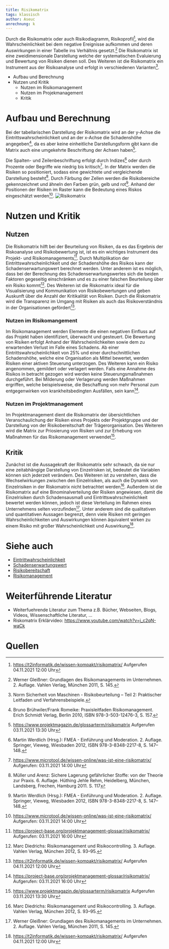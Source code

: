 ```yaml
---
title: Risikomatrix
tags: klassisch
author: Aseuc
anrechnung: k
---
```


Durch die Risikomatrix oder auch Risikodiagramm, Risikoprofil[^1], wird die Wahrscheinlichkeit bei dem negative Ereignisse aufkommen und deren Auswirkungen in einer Tabelle ins Verhältnis gesetzt.[^3] Die Risikomatrix ist eine zweidimensionale Darstellung welche der systematischen Evaluierung und Bewertung von Risiken dienen soll. Des Weiteren ist die Risikomatrix ein Instrument aus der Risikoanalyse und erfolgt in verschiedenen Varianten[^2].    			

* Aufbau und Berechnung
* Nutzen und Kritik
  - Nutzen im Risikomanagement
  - Nutzen im Projekmanagement
  - Kritik

# Aufbau und Berechnung
Bei der tabellarischen Darstellung der Risikomatrix wird an der y-Achse die Eintrittswahrscheinlichkeit und an der x-Achse die Schadenshöhe angegeben[^4], da es aber keine einheitliche Darstellungsform gibt kann die Matrix auch eine umgekehrte Beschriftung der Achsen haben[^5].

Die Spalten- und Zeilenbeschriftung erfolgt durch Indizes[^6] oder durch Prozente oder Begriffe wie niedrig bis kritisch[^7]. In der Matrix werden die Risiken so positioniert, sodass eine gewichtete und vergleichende Darstellung besteht[^8]. Durch Färbung der Zellen werden die Risikobereiche gekennzeichnet und ähneln den Farben grün, gelb und rot[^6]. Anhand der Positionen der Risiken im Raster kann die Bedeutung eines Riskos eingeschätzt werden[^7].
![Risikomatrix](https://user-images.githubusercontent.com/78257976/140325882-d67014be-7d19-49cd-bd07-ae6e92c8b808.jpg)


# Nutzen und Kritik

## Nutzen
Die Risikomatrix hilft bei der Beurteilung von Risiken, da es das Ergebnis der Riskoanalyse und Risikobewertung ist, ist es ein wichtiges Instrument des Projekt- und Risikomanagements[^9]. Durch Multiplikation der Eintrittswahrscheinlichkeit und der Schadenshöhe des Risikos kann der Schadenserwartungswert berechnet werden. Unter anderem ist es möglich, dass bei der Berechnung des Schadenserwartungswertes sich die beiden Faktoren gegeseitig einschränken und es zu einer falschen Beurteilung über ein Risiko kommt[^10].
Des Weiteren ist die Riskomatrix ideal für die Visualisierung und Kommunikation von Risikobewertungen und geben Auskunft über die Anzahl der Kritikalität von Risiken. Durch die Riskomatrix wird die Transparenz im Umgang mit Risiken als auch das Risikoverständnis in der Organisationen gefördert[^1].  

### Nutzen im Risikomangement
Im Risikomanagement werden Elemente die einen negativen Einfluss auf das Projekt haben identifiziert, überwacht und gesteuert. Die Bewertung von Risiken erfolgt Anhand der Wahrscheinlichkeiten sowie dem zu erwartenden Verlust im Falle eines Schadens. Ab einer Eintrittswahrscheinlichkeit von 25% und einer durchschnittlichen Schadenshöhe, welche eine Organisation als Mittel bewertet, werden Risiken einer aktiven Steuerung unterzogen. Des Weiteren kann ein Risiko angenommen, gemildert oder verlagert werden.
Falls eine Annahme des Risikos in betracht gezogen wird werden keine Steuerungsmaßnahmen durchgeführt. Bei Milderung oder Verlagerung werden Maßnahmen ergriffen, welche beispielsweise, die Beschaffung von mehr Personal zum entgegenwirken von krankheitsbedingten Ausfällen, sein kann[^9].

### Nutzen im Projektmanagement
Im Projektmanagement dient die Risikomatrix der übersichtlichen Veranschaulichung der Risiken eines Projekts oder Projektgruppe und der Darstellung von der Risikobereitschaft der Trägerorganisation. Des Weiteren wird die Matrix zur Priosierung von Risiken und zur Erhebung von Maßnahmen für das Risikomanagement verwendet[^5].

## Kritik
Zunächst ist die Aussagekraft der Risikomatrix sehr schwach, da sie nur eine zeitabhängige Darstellung von Einzelrisken ist, bedeutet die Variablen können sich jederzeit verändern. Des Weiteren ist zu verstehen, dass die Wechselwirkungen zwischen den Einzelrisiken, als auch die Dynamik von Einzelrisiken in der Riskomatrix nicht betrachtet werden[^10]. Außerdem ist die Risikomatrix auf eine Binominalverteilung der Risiken angewiesen, damit die Einzelrisiken durch Schadensausmaß und Eintrittswahrscheinlichkeit bewertet werden können, jedoch ist diese Verteilung im Rahmen eines Unternehmens selten vorzufinden[^3]. Unter anderem sind die qualitativen und quantitativen Aussagen begrenzt, denn viele Risiken mit geringen Wahrscheinlichkeiten und Auswirkungen können äquivalent wirken zu einem Risiko mit großer Wahrscheinlichkeit und Auswirkung[^1]. 

# Siehe auch
* [Eintrittwahrscheinlichkeit](https://de.wikipedia.org/wiki/Eintrittswahrscheinlichkeit)
* [Schadenserwartungswert](https://www.controlling-wiki.com/de/index.php/Risikomanagementsystem_(RMS))
* [Risikobereitschaft](https://www.projektmagazin.de/glossarterm/risikobereitschaft)
* [Risikomanagement](https://de.wikipedia.org/wiki/Risikomanagement)

# Weiterführende Literatur

* Weiterfuehrende Literatur zum Thema z.B. Bücher, Webseiten, Blogs, Videos, Wissenschaftliche Literatur, ...
* Riskomatrix Erklärvideo: https://www.youtube.com/watch?v=j_c2qN-waCk

# Quellen
[^1]: https://t2informatik.de/wissen-kompakt/risikomatrix/ Aufgerufen 04.11.2021 12:00 Uhr
[^2]: Norm Sicherheit von Maschinen - Risikobeurteilung – Teil 2: Praktischer Leitfaden und Verfahrensbeispiele.
[^3]: Werner Gleißner: Grundlagen des Risikomanagements im Unternehmen. 2. Auflage. Vahlen Verlag, München 2011, S. 145.
[^4]: Bruno Brühwiler/Frank Romeike: Praxisleitfaden Risikomanagement. Erich Schmidt Verlag, Berlin 2010, ISBN 978-3-503-12476-3, S. 157.
[^5]: https://www.projektmagazin.de/glossarterm/risikomatrix Aufgerufen 03.11.2021 13:30 Uhr 
[^6]: Martin Werdlich (Hrsg.): FMEA - Einführung und Moderation. 2. Auflage. Springer, Vieweg, Wiesbaden 2012, ISBN 978-3-8348-2217-8, S. 147–148.
[^7]: https://www.microtool.de/wissen-online/was-ist-eine-risikomatrix/ Aufgerufen: 03.11.2021 14:00 Uhr
[^8]: Müller und Arenz: Sichere Lagerung gefährlicher Stoffe: von der Theorie zur Praxis. 6. Auflage. Hüthing Jehle Rehm, Heidelberg, München, Landsberg, Frechen, Hamburg 2011. S. 117
[^9]: https://project-base.org/projektmanagement-glossar/risikomatrix/ Aufgerufen: 03.11.2021 16:00 Uhr
[^10]: Marc Diedrichs: Risikomanagement und Risikocontrolling. 3. Auflage. Vahlen Verlag, München 2012, S. 93–95.

